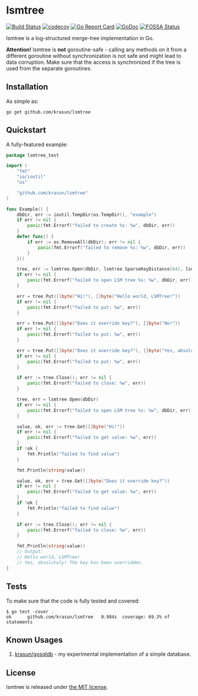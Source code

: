 # lsmtree

[![Build Status](https://travis-ci.com/krasun/lsmtree.svg?branch=main)](https://travis-ci.com/krasun/lsmtree)
[![codecov](https://codecov.io/gh/krasun/lsmtree/branch/main/graph/badge.svg?token=8NU6LR4FQD)](https://codecov.io/gh/krasun/lsmtree)
[![Go Report Card](https://goreportcard.com/badge/github.com/krasun/lsmtree)](https://goreportcard.com/report/github.com/krasun/lsmtree)
[![GoDoc](https://godoc.org/https://godoc.org/github.com/krasun/lsmtree?status.svg)](https://godoc.org/github.com/krasun/lsmtree)
[![FOSSA Status](https://app.fossa.com/api/projects/git%2Bgithub.com%2Fkrasun%2Flsmtree.svg?type=shield)](https://app.fossa.com/projects/git%2Bgithub.com%2Fkrasun%2Flsmtree?ref=badge_shield)

lsmtree is a log-structured merge-tree implementation in Go.

**Attention!** lsmtree is **not** goroutine-safe - calling any methods on it from a different goroutine without synchronization is not safe and might lead to data corruption.  Make sure that the access is synchronized if the tree is used from the separate goroutines.

## Installation

As simple as:

```
go get github.com/krasun/lsmtree
```

## Quickstart

A fully-featured example:

```go
package lsmtree_test

import (
	"fmt"
	"io/ioutil"
	"os"

	"github.com/krasun/lsmtree"
)

func Example() {
	dbDir, err := ioutil.TempDir(os.TempDir(), "example")
	if err != nil {
		panic(fmt.Errorf("failed to create %s: %w", dbDir, err))
	}
	defer func() {
		if err := os.RemoveAll(dbDir); err != nil {
			panic(fmt.Errorf("failed to remove %s: %w", dbDir, err))
		}
	}()

	tree, err := lsmtree.Open(dbDir, lsmtree.SparseKeyDistance(64), lsmtree.MemTableThreshold(1000000))
	if err != nil {
		panic(fmt.Errorf("failed to open LSM tree %s: %w", dbDir, err))
	}

	err = tree.Put([]byte("Hi!"), []byte("Hello world, LSMTree!"))
	if err != nil {
		panic(fmt.Errorf("failed to put: %w", err))
	}

	err = tree.Put([]byte("Does it override key?"), []byte("No!"))
	if err != nil {
		panic(fmt.Errorf("failed to put: %w", err))
	}

	err = tree.Put([]byte("Does it override key?"), []byte("Yes, absolutely! The key has been overridden."))
	if err != nil {
		panic(fmt.Errorf("failed to put: %w", err))
	}

	if err := tree.Close(); err != nil {
		panic(fmt.Errorf("failed to close: %w", err))
	}

	tree, err = lsmtree.Open(dbDir)
	if err != nil {
		panic(fmt.Errorf("failed to open LSM tree %s: %w", dbDir, err))
	}

	value, ok, err := tree.Get([]byte("Hi!"))
	if err != nil {
		panic(fmt.Errorf("failed to get value: %w", err))
	}
	if !ok {
		fmt.Println("failed to find value")
	}

	fmt.Println(string(value))

	value, ok, err = tree.Get([]byte("Does it override key?"))
	if err != nil {
		panic(fmt.Errorf("failed to get value: %w", err))
	}
	if !ok {
		fmt.Println("failed to find value")
	}

	if err := tree.Close(); err != nil {
		panic(fmt.Errorf("failed to close: %w", err))
	}

	fmt.Println(string(value))
	// Output:
	// Hello world, LSMTree!
	// Yes, absolutely! The key has been overridden.
}
```

## Tests 

To make sure that the code is fully tested and covered:

```
$ go test -cover .
ok  	github.com/krasun/lsmtree	0.984s	coverage: 69.3% of statements
```

## Known Usages 

1. [krasun/gosqldb](https://github.com/krasun/gosqldb) - my experimental implementation of a simple database.

## License 

lsmtree is released under [the MIT license](LICENSE).